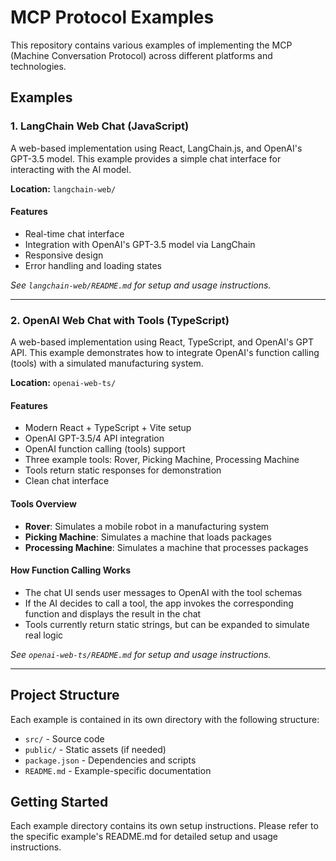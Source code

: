 # MCP Protocol Examples

This repository contains various examples of implementing the MCP (Machine Conversation Protocol) across different platforms and technologies.

## Examples

### 1. LangChain Web Chat (JavaScript)
A web-based implementation using React, LangChain.js, and OpenAI's GPT-3.5 model. This example provides a simple chat interface for interacting with the AI model.

**Location:** `langchain-web/`

#### Features
- Real-time chat interface
- Integration with OpenAI's GPT-3.5 model via LangChain
- Responsive design
- Error handling and loading states

*See `langchain-web/README.md` for setup and usage instructions.*

---

### 2. OpenAI Web Chat with Tools (TypeScript)
A web-based implementation using React, TypeScript, and OpenAI's GPT API. This example demonstrates how to integrate OpenAI's function calling (tools) with a simulated manufacturing system.

**Location:** `openai-web-ts/`

#### Features
- Modern React + TypeScript + Vite setup
- OpenAI GPT-3.5/4 API integration
- OpenAI function calling (tools) support
- Three example tools: Rover, Picking Machine, Processing Machine
- Tools return static responses for demonstration
- Clean chat interface

#### Tools Overview
- **Rover**: Simulates a mobile robot in a manufacturing system
- **Picking Machine**: Simulates a machine that loads packages
- **Processing Machine**: Simulates a machine that processes packages

#### How Function Calling Works
- The chat UI sends user messages to OpenAI with the tool schemas
- If the AI decides to call a tool, the app invokes the corresponding function and displays the result in the chat
- Tools currently return static strings, but can be expanded to simulate real logic

*See `openai-web-ts/README.md` for setup and usage instructions.*

---

## Project Structure

Each example is contained in its own directory with the following structure:
- `src/` - Source code
- `public/` - Static assets (if needed)
- `package.json` - Dependencies and scripts
- `README.md` - Example-specific documentation

## Getting Started

Each example directory contains its own setup instructions. Please refer to the specific example's README.md for detailed setup and usage instructions.